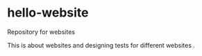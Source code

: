 # hello-website
Repository for websites

This is about websites and designing tests for different websites
.
